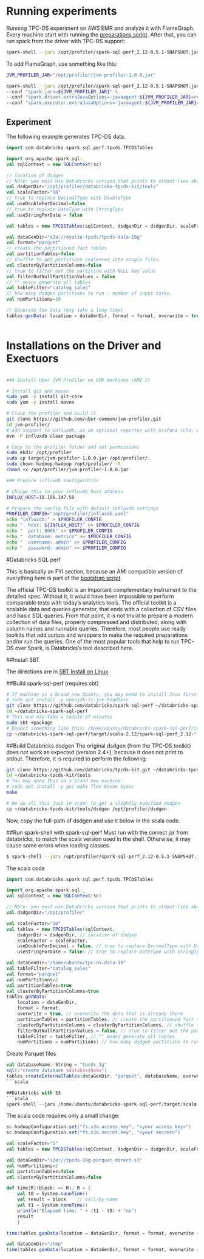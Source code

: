 # Running experiments

Running TPC-DS experiment on AWS EMR and analyze it with FlameGraph.
Every machine start with running the [preparations script](cluster-bootstrap.sh).
After that, you can run spark from the driver with TPC-DS support:

```bash
spark-shell --jars /opt/profiler/spark-sql-perf_2.12-0.5.1-SNAPSHOT.jar
```

To add FlameGraph, use something like this:

```bash
JVM_PROFILER_JAR="/opt/profiler/jvm-profiler-1.0.0.jar"

spark-shell --jars /opt/profiler/spark-sql-perf_2.12-0.5.1-SNAPSHOT.jar \
--conf "spark.jars=${JVM_PROFILER_JAR}" \
--conf "spark.driver.extraJavaOptions=-javaagent:${JVM_PROFILER_JAR}=reporter=com.uber.profiling.reporters.FileOutputReporter,outputDir=/tmp/profiler_output,metricInterval=5000,sampleInterval=5000,ioProfiling=true" \
--conf "spark.executor.extraJavaOptions=-javaagent:${JVM_PROFILER_JAR}=reporter=com.uber.profiling.reporters.FileOutputReporter,outputDir=/tmp/profiler_output,tag=influxdb,metricInterval=5000,sampleInterval=5000,ioProfiling=true" 
```

## Experiment
The following example generates TPC-DS data.

```scala
import com.databricks.spark.sql.perf.tpcds.TPCDSTables

import org.apache.spark.sql._
val sqlContext = new SQLContext(sc)

// location of dsdgen
// Note: you must use Databricks version that prints to stdout (see above)
val dsdgenDir="/opt/profiler/databricks-tpcds-kit/tools"
val scaleFactor="10"
// true to replace DecimalType with DoubleType
val useDoubleForDecimal=false
// true to replace DateType with StringType
val useStringForDate = false

val tables = new TPCDSTables(sqlContext, dsdgenDir = dsdgenDir, scaleFactor = scaleFactor, useDoubleForDecimal = useDoubleForDecimal, useStringForDate = useStringForDate) 

val dataGenDir="s3a://eyalzo-tpcds/tpcds-data-10g"
val format="parquet"
// create the partitioned fact tables
val partitionTables=false
// shuffle to get partitions coalesced into single files.
val clusterByPartitionColumns=false
// true to filter out the partition with NULL key value
val filterOutNullPartitionValues = false
// "" means generate all tables
val tableFilter="catalog_sales"
// how many dsdgen partitions to run - number of input tasks.
val numPartitions=10

// Generate the data (may take a long time)
tables.genData( location = dataGenDir, format = format, overwrite = true, partitionTables = partitionTables, clusterByPartitionColumns = clusterByPartitionColumns, filterOutNullPartitionValues = filterOutNullPartitionValues, tableFilter = tableFilter, numPartitions = numPartitions) 



```

# Installations on the Driver and Exectuors

```bash

### Install Uber JVM Profiler on EMR machines (AMI 2)

# Install git and maven
sudo yum -y install git-core
sudo yum -y install maven

# Clone the profiler and build it
git clone https://github.com/uber-common/jvm-profiler.git
cd jvm-profiler/
# Add support to influxdb, as an optional reporter with Grafana (CPU, memory, IO)
mvn -P influxdb clean package

# Copy to the profiler folder and set permissions
sudo mkdir /opt/profiler
sudo cp target/jvm-profiler-1.0.0.jar /opt/profiler/.
sudo chown hadoop:hadoop /opt/profiler/ -R
chmod +x /opt/profiler/jvm-profiler-1.0.0.jar

### Prepare influxdb configuration

# Change this to your influxdb host address
INFLUX_HOST=18.196.147.58

# Prepare the config file with default influxdb settings
PROFILER_CONFIG="/opt/profiler/influxdb.yaml"
echo "influxdb:" > $PROFILER_CONFIG
echo "  host: ${INFLUX_HOST}" >> $PROFILER_CONFIG
echo "  port: 8086" >> $PROFILER_CONFIG
echo "  database: metrics" >> $PROFILER_CONFIG
echo "  username: admin" >> $PROFILER_CONFIG
echo "  password: admin" >> $PROFILER_CONFIG
```

#Databricks SQL perf

This is basically an FYI section, because an AMI compatible version of everything here is part of the [bootstrap script](cluster-bootstrap.sh).

The official TPC-DS toolkit is an important complementary instrument to the detailed spec. 
Without it, it would have been impossible to perform comparable tests with today’s analytics tools. 
The official toolkit is a scalable data and queries generator, that ends with a collection of CSV files and basic SQL queries. 
From that point, it is not trivial to prepare a modern collection of data files, properly compressed and distributed, along with column names and runnable queries. 
Therefore, most people use ready toolkits that add scripts and wrappers to make the required preparations and/or run the queries. 
One of the most popular tools that help to run TPC-DS over Spark, is Databricks’s tool described here.

##Install SBT

The directions are in [SBT Install on Linux](https://www.scala-sbt.org/1.x/docs/Installing-sbt-on-Linux.html).

##Build spark-sql-perf (requires sbt)

```bash
# If machine is a brand new Ubuntu, you may need to install Java first:
# sudo apt install -y openjdk-11-jre-headless
git clone https://github.com/databricks/spark-sql-perf ~/databricks-spark-sql-perf
cd ~/databricks-spark-sql-perf
# This one may take a couple of minutes
sudo sbt +package
# Expect something like this: /home/ubuntu/databricks-spark-sql-perf/target/scala-2.12/spark-sql-perf_2.12-0.5.1-SNAPSHOT.jar
cp ~/databricks-spark-sql-perf/target/scala-2.12/spark-sql-perf_2.12-*.jar /opt/profiler/.
```

##Build Databricks dsdgen
The original dsdgen (from the TPC-DS toolkit) does not work as expected (version 2.4+), because it does not print to stdout. Therefore, it is required to perform the following:

```bash
git clone https://github.com/databricks/tpcds-kit.git ~/databricks-tpcds-kit
cd ~/databricks-tpcds-kit/tools
# You may need this on a brand new machine:
# sudo apt install -y gcc make flex bison byacc
make

# We do all this just in order to get a slightly modified dsdgen
cp ~/databricks-tpcds-kit/tools/dsdgen /opt/profiler/dsdgen 
```

Now, copy the full-path of dsdgen and use it below in the scala code.

##Run spark-shell with spark-sql-perf
Must run with the correct jar from databricks, to match the scala version used in the shell. 
Otherwise, it may cause some errors when loading classes.

```bash
$ spark-shell --jars /opt/profiler/spark-sql-perf_2.12-0.5.1-SNAPSHOT.jar
```

The scala code
```scala
import com.databricks.spark.sql.perf.tpcds.TPCDSTables

import org.apache.spark.sql._
val sqlContext = new SQLContext(sc)

// Note: you must use Databricks version that prints to stdout (see above)
val dsdgenDir="/opt/profiler"

val scaleFactor="10"
val tables = new TPCDSTables(sqlContext,
    dsdgenDir = dsdgenDir, // location of dsdgen
    scaleFactor = scaleFactor,
    useDoubleForDecimal = false, // true to replace DecimalType with DoubleType
    useStringForDate = false) // true to replace DateType with StringType

val dataGenDir="/home/ubuntu/tpc-ds-data-10"
val tableFilter="catalog_sales"
val format="parquet"
val numPartitions=2
val partitionTables=true
val clusterByPartitionColumns=true
tables.genData(
    location = dataGenDir,
    format = format,
    overwrite = true, // overwrite the data that is already there
    partitionTables = partitionTables, // create the partitioned fact tables 
    clusterByPartitionColumns = clusterByPartitionColumns, // shuffle to get partitions coalesced into single files. 
    filterOutNullPartitionValues = false, // true to filter out the partition with NULL key value
    tableFilter = tableFilter, // "" means generate all tables
    numPartitions = numPartitions) // how many dsdgen partitions to run - number of input tasks.
```

Create Parquet files
```scala
val databaseName: String = "tpcds_1g"
sql(s"create database $databaseName")
tables.createExternalTables(dataGenDir, "parquet", databaseName, overwrite = true, discoverPartitions = true)
```scala

##Databricks with S3
```scala
spark-shell --jars /home/ubuntu/databricks-spark-sql-perf/target/scala-2.12/spark-sql-perf_2.12-0.5.1-SNAPSHOT.jar --conf spark.hadoop.fs.s3a.endpoint=s3.eu-central-1.amazonaws.com --conf spark.hadoop.fs.s3a.impl=org.apache.hadoop.fs.s3a.S3AFileSystem --conf spark.executor.extraJavaOptions=-Dcom.amazonaws.services.s3.enableV4=true --conf spark.driver.extraJavaOptions=-Dcom.amazonaws.services.s3.enableV4=true --packages com.amazonaws:aws-java-sdk:1.7.4,org.apache.hadoop:hadoop-aws:2.7.3
```

The scala code requires only a small change:
```scala
sc.hadoopConfiguration.set("fs.s3a.access.key", "<your access key>")
sc.hadoopConfiguration.set("fs.s3a.secret.key", "<your secret>")

val scaleFactor="1"
val tables = new TPCDSTables(sqlContext, dsdgenDir = dsdgenDir, scaleFactor = scaleFactor, useDoubleForDecimal = false, useStringForDate = false)

val dataGenDir="s3a://tpcds-10g-parquet-direct-s3"
val numPartitions=2
val partitionTables=false
val clusterByPartitionColumns=false

def time[R](block: => R): R = {
    val t0 = System.nanoTime()
    val result = block    // call-by-name
    val t1 = System.nanoTime()
    println("Elapsed time: " + (t1 - t0) + "ns")
    result
    }

time(tables.genData(location = dataGenDir, format = format, overwrite = true, partitionTables = partitionTables, clusterByPartitionColumns = clusterByPartitionColumns, filterOutNullPartitionValues = false, tableFilter = tableFilter, numPartitions = numPartitions))

val dataGenDir="/tmp"
time(tables.genData(location = dataGenDir, format = format, overwrite = true, partitionTables = partitionTables, clusterByPartitionColumns = clusterByPartitionColumns, filterOutNullPartitionValues = false, tableFilter = tableFilter, numPartitions = numPartitions))
```